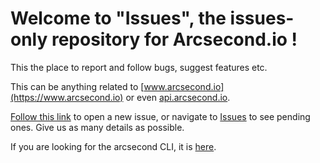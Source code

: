 # Welcome to "Issues", the issues-only repository for Arcsecond.io !

This the place to report and follow bugs, suggest features etc.

This can be anything related to [www.arcsecond.io](https://www.arcsecond.io)
or even [api.arcsecond.io](https://api.arcsecond.io).

[Follow this link](https://github.com/arcsecond-io/issues/issues/new) to open a new issue, or navigate to [Issues](https://github.com/arcsecond-io/issues/issues) to see pending ones.
Give us as many details as possible.

If you are looking for the arcsecond CLI, it is [here](https://github.com/arcsecond-io/cli).
